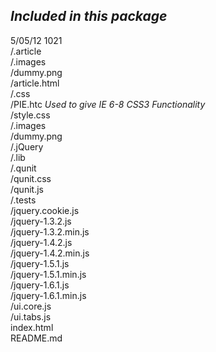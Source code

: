## *Included in this package*

5/05/12 1021  
/.article  
	/.images  
		/dummy.png  
	/article.html  
/.css  
	/PIE.htc	*Used to give IE 6-8 CSS3 Functionality*  
	/style.css  
/.images  
	/dummy.png  
/.jQuery  
	/.lib  
		/.qunit  
			/qunit.css  
			/qunit.js  
	/.tests  
	/jquery.cookie.js  
	/jquery-1.3.2.js  
	/jquery-1.3.2.min.js  
	/jquery-1.4.2.js  
	/jquery-1.4.2.min.js  
	/jquery-1.5.1.js  
	/jquery-1.5.1.min.js  
	/jquery-1.6.1.js  
	/jquery-1.6.1.min.js  
	/ui.core.js  
	/ui.tabs.js  
index.html  
README.md	 
